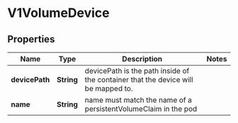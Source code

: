 

# V1VolumeDevice

## Properties

Name | Type | Description | Notes
------------ | ------------- | ------------- | -------------
**devicePath** | **String** | devicePath is the path inside of the container that the device will be mapped to. | 
**name** | **String** | name must match the name of a persistentVolumeClaim in the pod | 



